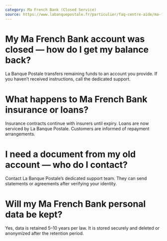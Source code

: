 ```yaml
---
category: Ma French Bank (Closed Service)
source: https://www.labanquepostale.fr/particulier/faq-centre-aide/ma-french-bank.html
---
```


# My Ma French Bank account was closed — how do I get my balance back?
La Banque Postale transfers remaining funds to an account you provide. If you haven’t received instructions, call the dedicated support.

# What happens to Ma French Bank insurance or loans?
Insurance contracts continue with insurers until expiry. Loans are now serviced by La Banque Postale. Customers are informed of repayment arrangements.

# I need a document from my old account — who do I contact?
Contact La Banque Postale’s dedicated support team. They can send statements or agreements after verifying your identity.

# Will my Ma French Bank personal data be kept?
Yes, data is retained 5–10 years per law. It is stored securely and deleted or anonymized after the retention period.
